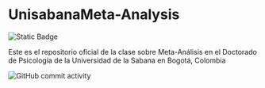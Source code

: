 # UnisabanaMeta-Analysis
![Static Badge](https://img.shields.io/badge/UnisabanaMetaAnalysis-131324?style=flat-square&logo=GitHub&logoColor=7C0CC7&label=Repositorio&labelColor=%23131324&color=%237C0CC7)

Este es el repositorio oficial de la clase sobre Meta-Análisis en el Doctorado de Psicología de la Universidad de la Sabana en Bogotá, Colombia

![GitHub commit activity](https://img.shields.io/github/commit-activity/w/jcorrean/UnisabanaMeta-Analysis?logo=GitHub)



